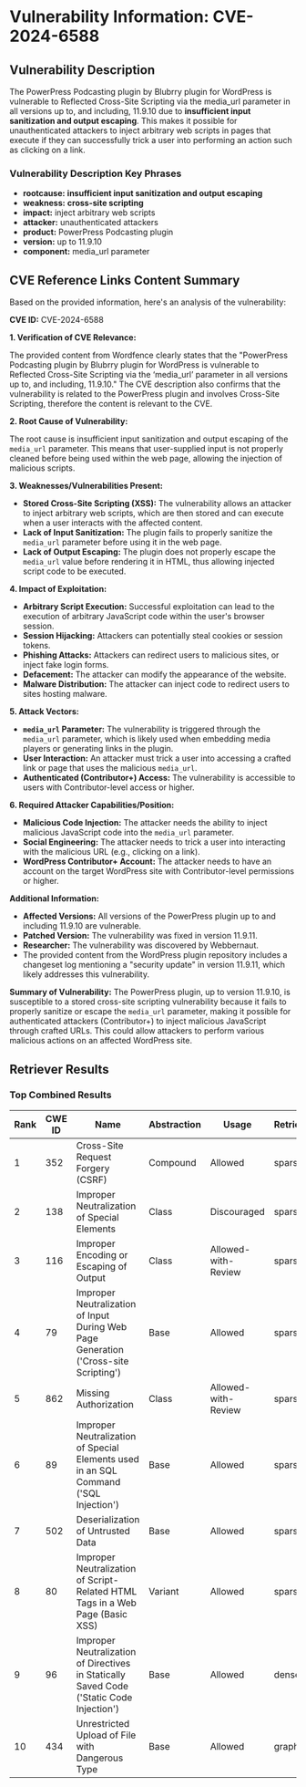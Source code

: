 # Vulnerability Information: CVE-2024-6588

## Vulnerability Description
The PowerPress Podcasting plugin by Blubrry plugin for WordPress is vulnerable to Reflected Cross-Site Scripting via the media_url parameter in all versions up to, and including, 11.9.10 due to **insufficient input sanitization and output escaping**. This makes it possible for unauthenticated attackers to inject arbitrary web scripts in pages that execute if they can successfully trick a user into performing an action such as clicking on a link.

### Vulnerability Description Key Phrases
- **rootcause:** **insufficient input sanitization and output escaping**
- **weakness:** **cross-site scripting**
- **impact:** inject arbitrary web scripts
- **attacker:** unauthenticated attackers
- **product:** PowerPress Podcasting plugin
- **version:** up to 11.9.10
- **component:** media_url parameter

## CVE Reference Links Content Summary
Based on the provided information, here's an analysis of the vulnerability:

**CVE ID:** CVE-2024-6588

**1. Verification of CVE Relevance:**

The provided content from Wordfence clearly states that the "PowerPress Podcasting plugin by Blubrry plugin for WordPress is vulnerable to Reflected Cross-Site Scripting via the ‘media\_url’ parameter in all versions up to, and including, 11.9.10." The CVE description also confirms that the vulnerability is related to the PowerPress plugin and involves Cross-Site Scripting, therefore the content is relevant to the CVE.

**2. Root Cause of Vulnerability:**

The root cause is insufficient input sanitization and output escaping of the `media_url` parameter. This means that user-supplied input is not properly cleaned before being used within the web page, allowing the injection of malicious scripts.

**3. Weaknesses/Vulnerabilities Present:**

*   **Stored Cross-Site Scripting (XSS):** The vulnerability allows an attacker to inject arbitrary web scripts, which are then stored and can execute when a user interacts with the affected content.
*   **Lack of Input Sanitization:** The plugin fails to properly sanitize the `media_url` parameter before using it in the web page.
*   **Lack of Output Escaping:** The plugin does not properly escape the `media_url` value before rendering it in HTML, thus allowing injected script code to be executed.

**4. Impact of Exploitation:**

*   **Arbitrary Script Execution:** Successful exploitation can lead to the execution of arbitrary JavaScript code within the user's browser session.
*   **Session Hijacking:** Attackers can potentially steal cookies or session tokens.
*   **Phishing Attacks:** Attackers can redirect users to malicious sites, or inject fake login forms.
*   **Defacement:** The attacker can modify the appearance of the website.
*   **Malware Distribution:** The attacker can inject code to redirect users to sites hosting malware.

**5. Attack Vectors:**

*   **`media_url` Parameter:** The vulnerability is triggered through the `media_url` parameter, which is likely used when embedding media players or generating links in the plugin.
*  **User Interaction:** An attacker must trick a user into accessing a crafted link or page that uses the malicious `media_url`.
* **Authenticated (Contributor+) Access:** The vulnerability is accessible to users with Contributor-level access or higher.

**6. Required Attacker Capabilities/Position:**

*   **Malicious Code Injection:** The attacker needs the ability to inject malicious JavaScript code into the `media_url` parameter.
*   **Social Engineering:** The attacker needs to trick a user into interacting with the malicious URL (e.g., clicking on a link).
*   **WordPress Contributor+ Account:** The attacker needs to have an account on the target WordPress site with Contributor-level permissions or higher.

**Additional Information:**
*   **Affected Versions:** All versions of the PowerPress plugin up to and including 11.9.10 are vulnerable.
*   **Patched Version:** The vulnerability was fixed in version 11.9.11.
*   **Researcher:** The vulnerability was discovered by Webbernaut.
*   The provided content from the WordPress plugin repository includes a changeset log mentioning a "security update" in version 11.9.11, which likely addresses this vulnerability.

**Summary of Vulnerability:**
The PowerPress plugin, up to version 11.9.10, is susceptible to a stored cross-site scripting vulnerability because it fails to properly sanitize or escape the `media_url` parameter, making it possible for authenticated attackers (Contributor+) to inject malicious JavaScript through crafted URLs. This could allow attackers to perform various malicious actions on an affected WordPress site.

## Retriever Results

### Top Combined Results

| Rank | CWE ID | Name | Abstraction | Usage  | Retrievers | Individual Scores |
|------|--------|------|-------------|-------|------------|-------------------|
| 1 | 352 | Cross-Site Request Forgery (CSRF) | Compound | Allowed | sparse | 0.571 |
| 2 | 138 | Improper Neutralization of Special Elements | Class | Discouraged | sparse | 0.536 |
| 3 | 116 | Improper Encoding or Escaping of Output | Class | Allowed-with-Review | sparse | 0.530 |
| 4 | 79 | Improper Neutralization of Input During Web Page Generation ('Cross-site Scripting') | Base | Allowed | sparse | 0.487 |
| 5 | 862 | Missing Authorization | Class | Allowed-with-Review | sparse | 0.423 |
| 6 | 89 | Improper Neutralization of Special Elements used in an SQL Command ('SQL Injection') | Base | Allowed | sparse | 0.421 |
| 7 | 502 | Deserialization of Untrusted Data | Base | Allowed | sparse | 0.418 |
| 8 | 80 | Improper Neutralization of Script-Related HTML Tags in a Web Page (Basic XSS) | Variant | Allowed | sparse | 0.415 |
| 9 | 96 | Improper Neutralization of Directives in Statically Saved Code ('Static Code Injection') | Base | Allowed | dense | 0.524 |
| 10 | 434 | Unrestricted Upload of File with Dangerous Type | Base | Allowed | graph | 0.003 |

